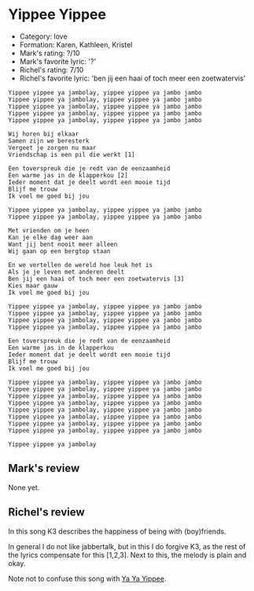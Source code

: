 # Yippee Yippee

 * Category: love
 * Formation: Karen, Kathleen, Kristel
 * Mark's rating: ?/10
 * Mark's  favorite lyric: '?'
 * Richel's rating: 7/10
 * Richel's favorite lyric: 'ben jij een haai of toch meer een zoetwatervis'

```
Yippee yippee ya jambolay, yippee yippee ya jambo jambo
Yippee yippee ya jambolay, yippee yippee ya jambo jambo
Yippee yippee ya jambolay, yippee yippee ya jambo jambo
Yippee yippee ya jambolay, yippee yippee ya jambo jambo
Yippee yippee ya jambolay, yippee yippee ya jambo jambo

Wij horen bij elkaar
Samen zijn we beresterk
Vergeet je zorgen nu maar
Vriendschap is een pil die werkt [1]

Een toverspreuk die je redt van de eenzaamheid
Een warme jas in de klapperkou [2]
Ieder moment dat je deelt wordt een mooie tijd
Blijf me trouw
Ik voel me goed bij jou

Yippee yippee ya jambolay, yippee yippee ya jambo jambo
Yippee yippee ya jambolay, yippee yippee ya jambo jambo

Met vrienden om je heen
Kan je elke dag weer aan
Want jij bent nooit meer alleen
Wij gaan op een bergtop staan

En we vertellen de wereld hoe leuk het is
Als je je leven met anderen deelt
Ben jij een haai of toch meer een zoetwatervis [3]
Kies maar gauw
Ik voel me goed bij jou

Yippee yippee ya jambolay, yippee yippee ya jambo jambo
Yippee yippee ya jambolay, yippee yippee ya jambo jambo
Yippee yippee ya jambolay, yippee yippee ya jambo jambo
Yippee yippee ya jambolay, yippee yippee ya jambo jambo

Een toverspreuk die je redt van de eenzaamheid
Een warme jas in de klapperkou
Ieder moment dat je deelt wordt een mooie tijd
Blijf me trouw
Ik voel me goed bij jou

Yippee yippee ya jambolay, yippee yippee ya jambo jambo
Yippee yippee ya jambolay, yippee yippee ya jambo jambo
Yippee yippee ya jambolay, yippee yippee ya jambo jambo
Yippee yippee ya jambolay, yippee yippee ya jambo jambo
Yippee yippee ya jambolay, yippee yippee ya jambo jambo
Yippee yippee ya jambolay, yippee yippee ya jambo jambo
Yippee yippee ya jambolay, yippee yippee ya jambo jambo
Yippee yippee ya jambolay, yippee yippee ya jambo jambo

Yippee yippee ya jambolay
```

## Mark's review

None yet.

## Richel's review

In this song K3 describes the happiness of being with (boy)friends.

In general I do not like jabbertalk, but in this I do forgive K3, as the rest of the lyrics compensate for this [1,2,3]. Next to this, the melody is plain and okay.

Note not to confuse this song with [Ya Ya Yippee](K3YaYaYippee.md).